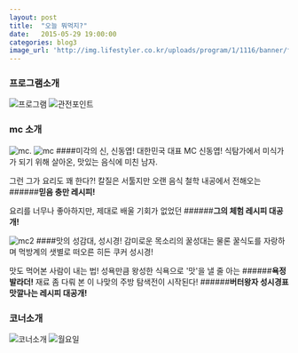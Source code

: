 ```yaml
---
layout: post
title:  "오늘 뭐먹지?"
date:   2015-05-29 19:00:00
categories: blog3
image_url: 'http://img.lifestyler.co.kr/uploads/program/1/1116/banner/f130542885019448000(0).jpg'
---
```


### 프로그램소개
![프로그램](http://img.lifestyler.co.kr/uploads/program/1/1116/menu/2/html/f130542839265428000(0).png)
![관전포인트](http://img.lifestyler.co.kr/uploads/program/1/1116/menu/2/html/f130552145536084000(0).png)

### mc 소개
![mc.](http://img.lifestyler.co.kr/uploads/program/1/1116/menu/3/html/f130542864943028000(0).png)
![mc](http://img.lifestyler.co.kr/uploads/program/1/1116/menu/3/html/f130542865408688000(0).png)
####미각의 신, 신동엽!
대한민국 대표 MC 신동엽!
식탐가에서 미식가가 되기 위해 살아온,
맛있는 음식에 미친 남자.

그런 그가 요리도 꽤 한다?!
칼질은 서툴지만 오랜 음식 철학 내공에서
전해오는
######**믿음 충만 레시피!**

요리를 너무나 좋아하지만,
제대로 배울 기회가 없었던
######**그의 체험 레시피 대공개!**

![mc2](http://img.lifestyler.co.kr/uploads/program/1/1116/menu/3/html/f130542865543316000(0).png)
####맛의 성감대, 성시경!
감미로운 목소리의 꿀성대는 물론
꿀식도를 자랑하며 
먹방계의 샛별로 떠오른 히든 쿠커 성시경!

맛도 먹어본 사람이 내는 법!
성욕만큼 왕성한 식욕으로 '맛'을 낼 줄 아는
######**욕정 발라더!**
재료 좀 다뤄 본 이 나맞의 주방 탐색전이 시작된다!
######**버터왕자 성시경표 맛깔나는 레시피 대공개!**


### 코너소개
![코너소개](http://img.lifestyler.co.kr/uploads/program/1/1116/menu/4/html/f130542876099836000(0).png)
![월요일](http://img.lifestyler.co.kr/uploads/program/1/1116/menu/4/html/f130542877418660000(0).png)
